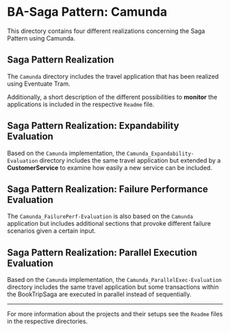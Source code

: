 # BA-Saga Pattern: Camunda
This directory contains four different realizations concerning the Saga Pattern using Camunda. 


## Saga Pattern Realization

The `Camunda` directory includes the travel application that has been realized using Eventuate Tram.

Additionally, a short description of the different possibilities to   __monitor__ the applications is included in the respective `Readme` file.


## Saga Pattern Realization: Expandability Evaluation

Based on the `Camunda` implementation, the `Camunda_Expandability-Evaluation` directory includes the same travel application but extended by a __CustomerService__ to examine how easily a new service can be included.



## Saga Pattern Realization: Failure Performance Evaluation

The `Camunda_FailurePerf-Evaluation` is also based on the `Camunda` application but includes additional sections that provoke different failure scenarios given a certain input.


## Saga Pattern Realization: Parallel Execution Evaluation

Based on the `Camunda` implementation, the `Camunda_ParallelExec-Evaluation` directory includes the same travel application but some transactions within the BookTripSaga are executed in parallel instead of sequentially.

-----------------------------------------------------------------------------
For more information about the projects and their setups see the `Readme` files in the respective directories.

